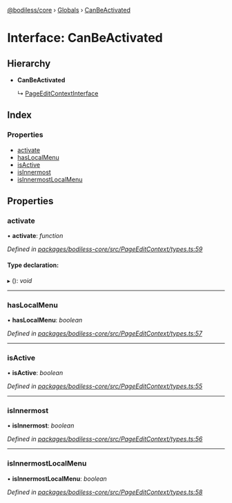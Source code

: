 [@bodiless/core](../README.md) › [Globals](../globals.md) › [CanBeActivated](canbeactivated.md)

# Interface: CanBeActivated

## Hierarchy

* **CanBeActivated**

  ↳ [PageEditContextInterface](pageeditcontextinterface.md)

## Index

### Properties

* [activate](canbeactivated.md#activate)
* [hasLocalMenu](canbeactivated.md#haslocalmenu)
* [isActive](canbeactivated.md#isactive)
* [isInnermost](canbeactivated.md#isinnermost)
* [isInnermostLocalMenu](canbeactivated.md#isinnermostlocalmenu)

## Properties

###  activate

• **activate**: *function*

*Defined in [packages/bodiless-core/src/PageEditContext/types.ts:59](https://github.com/johnsonandjohnson/Bodiless-JS/blob/d35ddd4/packages/bodiless-core/src/PageEditContext/types.ts#L59)*

#### Type declaration:

▸ (): *void*

___

###  hasLocalMenu

• **hasLocalMenu**: *boolean*

*Defined in [packages/bodiless-core/src/PageEditContext/types.ts:57](https://github.com/johnsonandjohnson/Bodiless-JS/blob/d35ddd4/packages/bodiless-core/src/PageEditContext/types.ts#L57)*

___

###  isActive

• **isActive**: *boolean*

*Defined in [packages/bodiless-core/src/PageEditContext/types.ts:55](https://github.com/johnsonandjohnson/Bodiless-JS/blob/d35ddd4/packages/bodiless-core/src/PageEditContext/types.ts#L55)*

___

###  isInnermost

• **isInnermost**: *boolean*

*Defined in [packages/bodiless-core/src/PageEditContext/types.ts:56](https://github.com/johnsonandjohnson/Bodiless-JS/blob/d35ddd4/packages/bodiless-core/src/PageEditContext/types.ts#L56)*

___

###  isInnermostLocalMenu

• **isInnermostLocalMenu**: *boolean*

*Defined in [packages/bodiless-core/src/PageEditContext/types.ts:58](https://github.com/johnsonandjohnson/Bodiless-JS/blob/d35ddd4/packages/bodiless-core/src/PageEditContext/types.ts#L58)*
